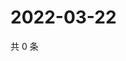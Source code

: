 # 2022-03-22

共 0 条

<!-- BEGIN WEIBO -->
<!-- 最后更新时间 Tue Mar 22 2022 15:00:34 GMT+0800 (China Standard Time) -->

<!-- END WEIBO -->
